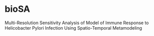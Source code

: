# bioSA
Multi-Resolution Sensitivity Analysis of Model of Immune Response to Helicobacter Pylori Infection Using Spatio-Temporal Metamodeling
